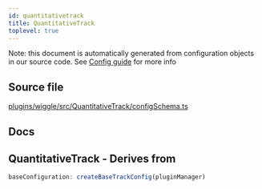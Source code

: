 ```yaml
---
id: quantitativetrack
title: QuantitativeTrack
toplevel: true
---
```


Note: this document is automatically generated from configuration objects in our
source code. See [Config guide](/docs/config_guide) for more info

## Source file

[plugins/wiggle/src/QuantitativeTrack/configSchema.ts](https://github.com/GMOD/jbrowse-components/blob/main/plugins/wiggle/src/QuantitativeTrack/configSchema.ts)

## Docs

## QuantitativeTrack - Derives from

```js
baseConfiguration: createBaseTrackConfig(pluginManager)
```
